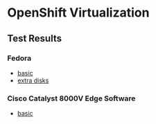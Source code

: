 # OpenShift Virtualization

## Test Results

### Fedora

- [basic](./doc/ocp-kubevirt-fedora-basic/README.md)
- [extra disks](./doc/ocp-kubevirt-fedora-disk/README.md)

### Cisco Catalyst 8000V Edge Software

- [basic](./doc/ocp-kubevirt-cat9kv-basic/README.md)
